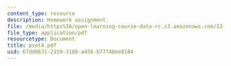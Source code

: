 ```yaml
---
content_type: resource
description: Homework assignment.
file: /media/https%3A/open-learning-course-data-rc.s3.amazonaws.com/12-800-fluid-dynamics-of-the-atmosphere-and-ocean-fall-2004/67dd0631215931d8a456b77748ee8184_pset4.pdf
file_type: application/pdf
resourcetype: Document
title: pset4.pdf
uid: 67dd0631-2159-31d8-a456-b77748ee8184
---
```

